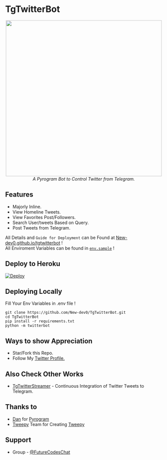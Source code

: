 # TgTwitterBot

<p align="center"><img src="./logo.png", width="500"><br>
<i>A Pyrogram Bot to Control Twitter from Telegram.</i>
<br></p>

## Features
- Majorly Inline.
- View Homeline Tweets.
- View Favorites Post/Followers.
- Search User/tweets Based on Query.
- Post Tweets from Telegram.


All Details and ```Guide for Deployment``` can be Found at [New-dev0.github.io/tgtwitterbot](https://New-dev0.Github.io/tgtwitterbot) !
<br>
All Enviroment Variables can be found in [`env.sample`](https://github.com/New-dev0/TgTwitterBot/blob/main/env.sample) !


## Deploy to Heroku
[![Deploy](https://www.herokucdn.com/deploy/button.svg)](https://heroku.com/deploy)


## Deploying Locally
Fill Your Env Variables in .env file !
```shell
git clone https://github.com/New-dev0/TgTwitterBot.git
cd TgTwitterBot
pip install -r requirements.txt
python -m twitterbot
```


## Ways to show Appreciation
* Star/Fork this Repo.
* Follow My [Twitter Profile.](https://twitter.com/newdev0)

## Also Check Other Works
* [TgTwitterStreamer](https://github.com/New-dev0/TgTwitterStreamer) - Continuous Integration of Twitter Tweets to Telegram.
## Thanks to
- [Dan](https://github.com/delivrance) for [Pyrogram](https://github.com/pyrogram/pyrogram)
- [Tweepy](https://github.com/tweepy) Team for Creating [Tweepy](https://github.com/tweepy/tweepy)


## Support
- Group - [@FutureCodesChat](https://t.me/FutureCodesChat)

